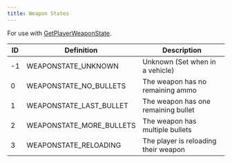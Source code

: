 ```yaml
---
title: Weapon States
---
```


For use with [GetPlayerWeaponState](../functions/GetPlayerWeaponState).

|ID|Definition|Description|
|--- |--- |--- |
|-1|WEAPONSTATE_UNKNOWN|Unknown (Set when in a vehicle)|
|0|WEAPONSTATE_NO_BULLETS|The weapon has no remaining ammo|
|1|WEAPONSTATE_LAST_BULLET|The weapon has one remaining bullet|
|2|WEAPONSTATE_MORE_BULLETS|The weapon has multiple bullets|
|3|WEAPONSTATE_RELOADING|The player is reloading their weapon|
